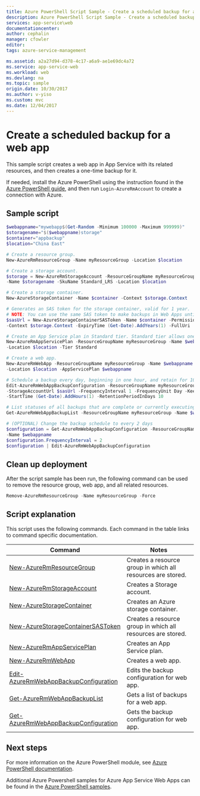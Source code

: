 ```yaml
---
title: Azure PowerShell Script Sample - Create a scheduled backup for a web app | Microsoft Docs
description: Azure PowerShell Script Sample - Create a scheduled backup for a web app
services: app-service\web
documentationcenter: 
author: cephalin
manager: cfowler
editor: 
tags: azure-service-management

ms.assetid: a2a27d94-d378-4c17-a6a9-ae1e69dc4a72
ms.service: app-service-web
ms.workload: web
ms.devlang: na
ms.topic: sample
origin.date: 10/30/2017
ms.author: v-yiso
ms.custom: mvc
ms.date: 12/04/2017
---
```


# Create a scheduled backup for a web app

This sample script creates a web app in App Service with its related resources, and then creates a one-time backup for it. 

If needed, install the Azure PowerShell using the instruction found in the [Azure PowerShell guide](https://docs.microsoft.com/en-us/powershell/azure/overview), and then run `Login-AzureRmAccount` to create a connection with Azure. 

## Sample script

```powershell
$webappname="mywebapp$(Get-Random -Minimum 100000 -Maximum 999999)"
$storagename="$($webappname)storage"
$container="appbackup"
$location="China East"

# Create a resource group.
New-AzureRmResourceGroup -Name myResourceGroup -Location $location

# Create a storage account.
$storage = New-AzureRmStorageAccount -ResourceGroupName myResourceGroup `
-Name $storagename -SkuName Standard_LRS -Location $location

# Create a storage container.
New-AzureStorageContainer -Name $container -Context $storage.Context

# Generates an SAS token for the storage container, valid for 1 year.
# NOTE: You can use the same SAS token to make backups in Web Apps until -ExpiryTime
$sasUrl = New-AzureStorageContainerSASToken -Name $container -Permission rwdl `
-Context $storage.Context -ExpiryTime (Get-Date).AddYears(1) -FullUri

# Create an App Service plan in Standard tier. Standard tier allows one backup per day.
New-AzureRmAppServicePlan -ResourceGroupName myResourceGroup -Name $webappname `
-Location $location -Tier Standard

# Create a web app.
New-AzureRmWebApp -ResourceGroupName myResourceGroup -Name $webappname `
-Location $location -AppServicePlan $webappname

# Schedule a backup every day, beginning in one hour, and retain for 10 days
Edit-AzureRmWebAppBackupConfiguration -ResourceGroupName myResourceGroup -Name $webappname `
-StorageAccountUrl $sasUrl -FrequencyInterval 1 -FrequencyUnit Day -KeepAtLeastOneBackup `
-StartTime (Get-Date).AddHours(1) -RetentionPeriodInDays 10

# List statuses of all backups that are complete or currently executing.
Get-AzureRmWebAppBackupList -ResourceGroupName myResourceGroup -Name $webappname

# (OPTIONAL) Change the backup schedule to every 2 days
$configuration = Get-AzureRmWebAppBackupConfiguration -ResourceGroupName myResourceGroup `
-Name $webappname
$configuration.FrequencyInterval = 2
$configuration | Edit-AzureRmWebAppBackupConfiguration
```

## Clean up deployment 

After the script sample has been run, the following command can be used to remove the resource group, web app, and all related resources.

```powershell
Remove-AzureRmResourceGroup -Name myResourceGroup -Force
```

## Script explanation

This script uses the following commands. Each command in the table links to command specific documentation.

| Command | Notes |
|---|---|
| [New-AzureRmResourceGroup](https://docs.microsoft.com/en-us/powershell/module/azurerm.resources/new-azurermresourcegroup) | Creates a resource group in which all resources are stored. |
| [New-AzureRmStorageAccount](https://docs.microsoft.com/en-us/powershell/module/azurerm.storage/new-azurermstorageaccount) | Creates a Storage account. |
| [New-AzureStorageContainer](https://docs.microsoft.com/en-us/powershell/module/azure.storage/new-azurestoragecontainer) | Creates an Azure storage container. |
| [New-AzureStorageContainerSASToken](https://docs.microsoft.com/en-us/powershell/module/azurerm.resources/new-azurermresourcegroup) | Creates a resource group in which all resources are stored. |
| [New-AzureRmAppServicePlan](https://docs.microsoft.com/en-us/powershell/module/azurerm.websites/new-azurermappserviceplan) | Creates an App Service plan. |
| [New-AzureRmWebApp](https://docs.microsoft.com/en-us/powershell/module/azurerm.websites/new-azurermwebapp) | Creates a web app. |
| [Edit-AzureRmWebAppBackupConfiguration](https://docs.microsoft.com/en-us/powershell/module/azurerm.websites/edit-azurermwebappbackupconfiguration) | Edits the backup configuration for web app. |
| [Get-AzureRmWebAppBackupList](https://docs.microsoft.com/en-us/powershell/module/azurerm.websites/get-azurermwebappbackuplist) | Gets a list of backups for a web app. |
| [Get-AzureRmWebAppBackupConfiguration](https://docs.microsoft.com/en-us/powershell/module/azurerm.websites/get-azurermwebappbackupconfiguration) | Gets the backup configuration for web app. |

## Next steps

For more information on the Azure PowerShell module, see [Azure PowerShell documentation](https://docs.microsoft.com/en-us/powershell/azure/overview).

Additional Azure Powershell samples for Azure App Service Web Apps can be found in the [Azure PowerShell samples](../app-service-powershell-samples.md).

